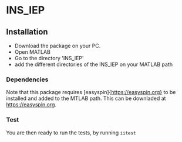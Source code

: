 # INS_IEP



## Installation
* Download the package on your PC. 
* Open MATLAB
* Go to the directory 'INS_IEP'
* add the different directories of the INS_IEP on your MATLAB path 

### Dependencies 
Note that this package requires [easyspin]{https://easyspin.org} to be installed and added to the MTLAB path. This can be downladed at https://easyspin.org.

### Test
You are then ready to run the tests, by running `iitest`
